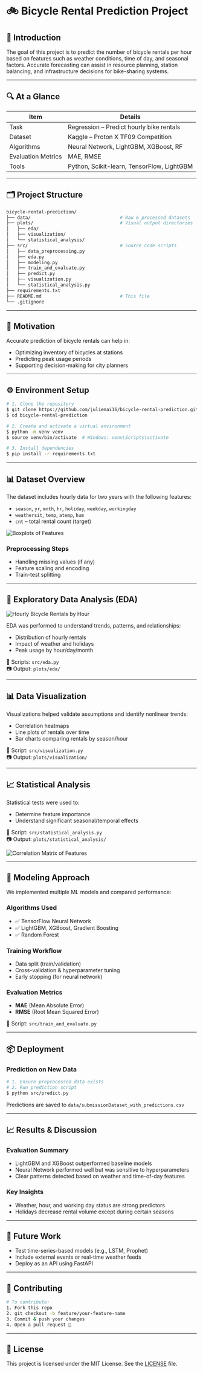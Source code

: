 # 🚲 Bicycle Rental Prediction Project

## 🧠 Introduction

The goal of this project is to predict the number of bicycle rentals per hour based on features such as weather conditions, time of day, and seasonal factors. Accurate forecasting can assist in resource planning, station balancing, and infrastructure decisions for bike-sharing systems.

---

## 🔍 At a Glance

| Item               | Details                                   |
|--------------------|-------------------------------------------|
| Task               | Regression – Predict hourly bike rentals  |
| Dataset            | Kaggle – Proton X TF09 Competition        |
| Algorithms         | Neural Network, LightGBM, XGBoost, RF     |
| Evaluation Metrics | MAE, RMSE                                 |
| Tools              | Python, Scikit-learn, TensorFlow, LightGBM|

---

## 🗂️ Project Structure
```bash
bicycle-rental-prediction/
├── data/                                 # Raw & processed datasets
├── plots/                                # Visual output directories
│   ├── eda/
│   ├── visualization/
│   └── statistical_analysis/
├── src/                                  # Source code scripts
│   ├── data_preprocessing.py
│   ├── eda.py
│   ├── modeling.py
│   ├── train_and_evaluate.py
│   ├── predict.py
│   ├── visualization.py
│   └── statistical_analysis.py
├── requirements.txt
├── README.md                             # This file
└── .gitignore
```

---

## 🎯 Motivation
Accurate prediction of bicycle rentals can help in:
- Optimizing inventory of bicycles at stations
- Predicting peak usage periods
- Supporting decision-making for city planners

---

## ⚙️ Environment Setup

```bash
# 1. Clone the repository
$ git clone https://github.com/juliemai16/bicycle-rental-prediction.git
$ cd bicycle-rental-prediction

# 2. Create and activate a virtual environment
$ python -m venv venv
$ source venv/bin/activate  # Windows: venv\Scripts\activate

# 3. Install dependencies
$ pip install -r requirements.txt
```

---

## 📊 Dataset Overview

The dataset includes hourly data for two years with the following features:

- `season`, `yr`, `mnth`, `hr`, `holiday`, `weekday`, `workingday`
- `weathersit`, `temp`, `atemp`, `hum`
- `cnt` – total rental count (target)

![Boxplots of Features](plots/eda/boxplots_of_features_to_identify_anomalies.png)

### Preprocessing Steps
- Handling missing values (if any)
- Feature scaling and encoding
- Train-test splitting

---

## 🔎 Exploratory Data Analysis (EDA)

![Hourly Bicycle Rentals by Hour](plots/visualization/bicycle_rentals_by_hour.png)

EDA was performed to understand trends, patterns, and relationships:
- Distribution of hourly rentals
- Impact of weather and holidays
- Peak usage by hour/day/month

📁 Scripts: `src/eda.py`  
📷 Output: `plots/eda/`

---

## 📊 Data Visualization

Visualizations helped validate assumptions and identify nonlinear trends:
- Correlation heatmaps
- Line plots of rentals over time
- Bar charts comparing rentals by season/hour

📁 Script: `src/visualization.py`  
📷 Output: `plots/visualization/`

---

## 📈 Statistical Analysis

Statistical tests were used to:
- Determine feature importance
- Understand significant seasonal/temporal effects

📁 Script: `src/statistical_analysis.py`  
📷 Output: `plots/statistical_analysis/`

![Correlation Matrix of Features](plots/statistical_analysis/correlation_matrix_of_features.png)

---

## 🤖 Modeling Approach

We implemented multiple ML models and compared performance:

### Algorithms Used
- ✅ TensorFlow Neural Network
- ✅ LightGBM, XGBoost, Gradient Boosting
- ✅ Random Forest

### Training Workflow
- Data split (train/validation)
- Cross-validation & hyperparameter tuning
- Early stopping (for neural network)

### Evaluation Metrics
- **MAE** (Mean Absolute Error)
- **RMSE** (Root Mean Squared Error)

📁 Script: `src/train_and_evaluate.py`

---

## 📦 Deployment

### Prediction on New Data

```bash
# 1. Ensure preprocessed data exists
# 2. Run prediction script
$ python src/predict.py
```
Predictions are saved to `data/submissionDataset_with_predictions.csv`

---

## 📈 Results & Discussion

### Evaluation Summary
- LightGBM and XGBoost outperformed baseline models
- Neural Network performed well but was sensitive to hyperparameters
- Clear patterns detected based on weather and time-of-day features

### Key Insights
- Weather, hour, and working day status are strong predictors
- Holidays decrease rental volume except during certain seasons

---

## 🧭 Future Work

- Test time-series-based models (e.g., LSTM, Prophet)
- Include external events or real-time weather feeds
- Deploy as an API using FastAPI

---

## 🤝 Contributing

```bash
# To contribute:
1. Fork this repo
2. git checkout -b feature/your-feature-name
3. Commit & push your changes
4. Open a pull request 🎉
```

---

## 🪪 License
This project is licensed under the MIT License. See the [LICENSE](LICENSE) file.
